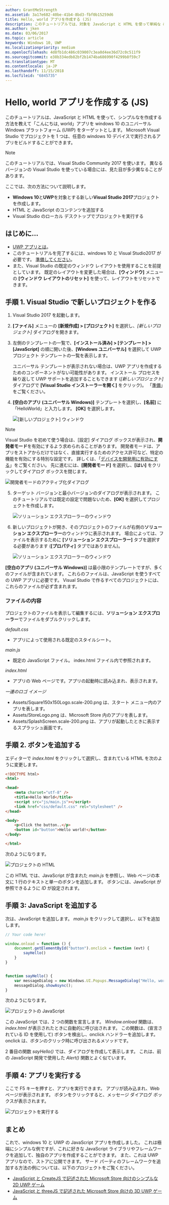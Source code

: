 ```yaml
---
author: GrantMeStrength
ms.assetid: 3a17e682-40be-41b4-8bd3-fbf0b15259d6
title: Hello, world アプリを作成する (JS)
description: このチュートリアルでは、対象を JavaScript と HTML を使って単純な & \#0034; を作成する方法こんにちは, world & \#0034 です。windows 10 のユニバーサル Windows プラットフォーム (UWP) を対象とするアプリ。
ms.author: jken
ms.date: 03/06/2017
ms.topic: article
keywords: Windows 10, UWP
ms.localizationpriority: medium
ms.openlocfilehash: 4d8fb1dc486c039007c3ea0d4ee36d72c0c511f9
ms.sourcegitcommit: e38b334edb82bf2b1474ba686990f4299b8f59c7
ms.translationtype: MT
ms.contentlocale: ja-JP
ms.lasthandoff: 11/15/2018
ms.locfileid: "6845735"
---
```

# <a name="create-a-hello-world-app-js"></a>Hello, world アプリを作成する (JS)

このチュートリアルは、JavaScript と HTML を使って、シンプルなを作成する方法を教えて「こんにちは, world」アプリを windows 10 のユニバーサル Windows プラットフォーム (UWP) をターゲットとします。 Microsoft Visual Studio でプロジェクトを 1 つは、任意の windows 10 デバイスで実行されるアプリをビルドすることができます。

> [!NOTE]
> このチュートリアルでは、Visual Studio Community 2017 を使います。 異なるバージョンの Visual Studio を使っている場合には、見た目が多少異なることがあります。


ここでは、次の方法について説明します。

-   **Windows 10**と**UWP**を対象とする新しい**Visual Studio 2017**プロジェクトを作成します。
-   HTML と JavaScript のコンテンツを追加する
-   Visual Studio のローカル デスクトップでプロジェクトを実行する

## <a name="before-you-start"></a>はじめに...

-   [UWP アプリとは](universal-application-platform-guide.md)。
-   このチュートリアルを完了するには、windows 10 と Visual Studio2017 が必要です。 [準備してください](get-set-up.md)。
-   また、Visual Studio の既定のウィンドウ レイアウトを使用することを前提としています。 既定のレイアウトを変更した場合は、**[ウィンドウ]** メニューの **[ウィンドウ レイアウトのリセット]** を使って、レイアウトをリセットできます。

## <a name="step-1-create-a-new-project-in-visual-studio"></a>手順 1. Visual Studio で新しいプロジェクトを作る

1.  Visual Studio 2017 を起動します。

2.  **[ファイル]** メニューの **[新規作成] > [プロジェクト]** を選択し、*[新しいプロジェクト]* ダイアログを開きます。

3.  左側のテンプレートの一覧で、**[インストール済み] > [テンプレート] > [JavaScript]** の順に開いた後、**[Windows ユニバーサル]** を選択して UWP プロジェクト テンプレートの一覧を表示します。

    ユニバーサル テンプレートが表示されない場合は、UWP アプリを作成するためのコンポーネントがない可能性があります。 インストール プロセスを繰り返して UWP サポートを追加することもできます (*[新しいプロジェクト]* ダイアログで **[Visual Studio インストーラーを開く]** をクリック)。 「[準備](get-set-up.md)」をご覧ください。

4.  **[空白のアプリ (ユニバーサル Windows)]** テンプレートを選択し、**[名前]** に「HelloWorld」と入力します。 **[OK]** を選択します。

    ![[新しいプロジェクト] ウィンドウ](images/win10-js-01.png)

> [!NOTE]
> Visual Studio を初めて使う場合は、[設定] ダイアログ ボックスが表示され、**開発者モード**を有効にするよう求められることがあります。 開発者モードは、アプリをストアからだけではなく、直接実行するためのアクセス許可など、特定の機能を有効にする特別な設定です。 詳しくは、「[デバイスを開発用に有効にする](enable-your-device-for-development.md)」をご覧ください。 先に進むには、**[開発者モード]** を選択し、**[はい]** をクリックしてダイアログ ボックスを閉じます。

 ![開発者モードのアクティブ化ダイアログ](images/win10-cs-00.png)

5.  ターゲット バージョンと最小バージョンのダイアログが表示されます。 このチュートリアルでは既定の設定で問題ないため、**[OK]** を選択してプロジェクトを作成します。

    ![ソリューション エクスプローラーのウィンドウ](images/win10-cs-02.png)

6.  新しいプロジェクトが開き、そのプロジェクトのファイルが右側の**ソリューション エクスプローラー**のウィンドウに表示されます。 場合によっては、ファイルを表示するために **[ソリューション エクスプローラー]** タブを選択する必要があります (**[プロパティ]** タブではありません)。

    ![ソリューション エクスプローラーのウィンドウ](images/win10-js-02.png)

**[空白のアプリ (ユニバーサル Windows)]** は最小限のテンプレートですが、多くのファイルが含まれています。 これらのファイルは、JavaScript を使うすべての UWP アプリに必要です。 Visual Studio で作るすべてのプロジェクトには、これらのファイルが必ず含まれます。


### <a name="whats-in-the-files"></a>ファイルの内容

プロジェクトのファイルを表示して編集するには、**ソリューション エクスプローラー**でファイルをダブルクリックします。 

*default.css*

-  アプリによって使用される既定のスタイルシート。

*main.js*

- 既定の JavaScript ファイル。 index.html ファイル内で参照されます。

*index.html*

- アプリの Web ページです。アプリの起動時に読み込まれ、表示されます。

*一連のロゴ イメージ*
-   Assets/Square150x150Logo.scale-200.png は、スタート メニュー内のアプリを表します。
-   Assets/StoreLogo.png は、Microsoft Store 内のアプリを表します。
-   Assets/SplashScreen.scale-200.png は、アプリが起動したときに表示するスプラッシュ画面です。

## <a name="step-2-adding-a-button"></a>手順 2. ボタンを追加する

エディターで *index.html* をクリックして選択し、含まれている HTML を次のように変更します。

```html
<!DOCTYPE html>
<html>

<head>
    <meta charset="utf-8" />
    <title>Hello World</title>
    <script src="js/main.js"></script>
    <link href="css/default.css" rel="stylesheet" />
</head>

<body>
    <p>Click the button..</p>
    <button id="button">Hello world!</button>
</body>

</html>
```

次のようになります。

 ![プロジェクトの HTML](images/win10-js-03.png)

この HTML では、JavaScript が含まれた *main.js* を参照し、Web ページの本文に 1 行のテキストと単一のボタンを追加します。 ボタンには、JavaScript が参照できるように *ID* が設定されます。


## <a name="step-3-adding-some-javascript"></a>手順 3: JavaScript を追加する

次は、JavaScript を追加します。 *main.js* をクリックして選択し、以下を追加します。

```javascript
// Your code here!

window.onload = function () {
    document.getElementById("button").onclick = function (evt) {
        sayHello()
    }
}


function sayHello() {
    var messageDialog = new Windows.UI.Popups.MessageDialog("Hello, world!", "Alert");
    messageDialog.showAsync();
}

```

次のようになります。

 ![プロジェクトの JavaScript](images/win10-js-04.png)

この JavaScript では、2 つの関数を宣言します。 *Window.onload* 関数は、*index.html* が表示されたときに自動的に呼び出されます。 この関数は、(宣言されている ID を使用して) ボタンを検出し、onclick ハンドラーを追加します。onclick は、ボタンのクリック時に呼び出されるメソッドです。

2 番目の関数 *sayHello()* では、ダイアログを作成して表示します。 これは、前の JavaScript 開発で使用した *Alert()* 関数とよく似ています。


## <a name="step-4-run-the-app"></a>手順 4: アプリを実行する

ここで F5 キーを押すと、アプリを実行できます。 アプリが読み込まれ、Web ページが表示されます。 ボタンをクリックすると、メッセージ ダイアログ ボックスが表示されます。

 ![プロジェクトを実行する](images/win10-js-05.png)



## <a name="summary"></a>まとめ


これで、windows 10 と UWP の JavaScript アプリを作成しました。 これは極端にシンプルな例ですが、これに好きな JavaScript ライブラリやフレームワークを追加して、独自のアプリを作成することができます。 また、これは UWP アプリなので、ストアに公開できます。 サード パーティのフレームワークを追加する方法の例については、以下のプロジェクトをご覧ください。

* [JavaScript と CreateJS で記述された Microsoft Store 向けのシンプルな 2D UWP ゲーム](get-started-tutorial-game-js2d.md)
* [JavaScript と threeJS で記述された Microsoft Store 向けの 3D UWP ゲーム](get-started-tutorial-game-js3d.md)


